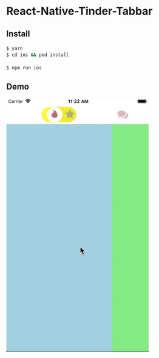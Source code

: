 # React-Native-Tinder-Tabbar

## Install

```bash
$ yarn
$ cd ios && pod install

$ npm run ios
```

## Demo

<img src="./demo.gif" height="667" width="375" />
